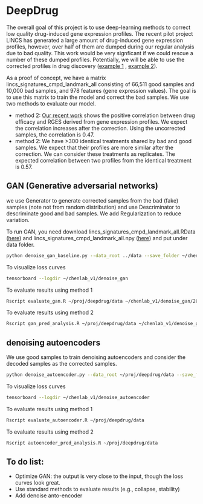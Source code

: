 # DeepDrug

The overall goal of this project is to use deep-learning methods to correct low quality drug-induced gene expression profiles. The recent pilot project LINCS has generated a large amount of drug-induced gene expression profiles, however, over half of them are dumped during our regular analysis due to bad quality. This work would be very signficant if we could rescue a number of these dumped profiles. Potentially, we will be able to use the corrected profiles in drug discovery ([example 1](http://www.gastrojournal.org/article/S0016-5085(17)30264-0/abstract) , [example 2](https://www.nature.com/articles/ncomms16022)).

As a proof of concept, we have a matrix lincs_signatures_cmpd_landmark_all consisting of 66,511 good samples and  10,000 bad samples, and 978 features (gene expression values). The goal is to use this matrix to train the model and correct the bad samples. We use two methods to evaluate our model.
  - method 2: [Our recent work](https://www.nature.com/articles/ncomms16022) shows the positive correlation between drug efficacy and RGES derived from gene expression profiles. We expect the correlation increases after the correction. Using the uncorrected samples, the correlation is 0.47.
  - method 2: We have >300 identical treatments shared by bad and good samples. We expect that their profiles are more similar after the correction. We can consider these treatments as replicates. The expected correlation between two profiles from the identical treatment is 0.57.

## GAN (Generative adversarial networks)
we use Generator to generate corrected samples from the bad (fake) samples (note not from random distribution) and use Descriminator to descriminate good and bad samples. We add Regularization to reduce variation.

To run GAN, you need download lincs_signatures_cmpd_landmark_all.RData ([here](https://ucsf.box.com/s/7rskmewkk9tm1llxzdd6muwu4nzil96c)) and lincs_signatures_cmpd_landmark_all.npy ([here](https://ucsf.box.com/s/8rrfobdf10eyydgv362045akjn1wo12a)) and  put under data folder.
```sh
python denoise_gan_baseline.py --data_root ../data --save_folder ~/chenlab_v1/ --cuda --lr 0.0005
```
To visualize loss curves
```sh
tensorboard --logdir ~/chenlab_v1/denoise_gan
```
To evaluate results using method 1
```sh
Rscript evaluate_gan.R ~/proj/deepdrug/data ~/chenlab_v1/denoise_gan/2017-07-27-17-04-15_baseline/ 10000
```
To evaluate results using method 2
```sh
Rscript gan_pred_analysis.R ~/proj/deepdrug/data ~/chenlab_v1/denoise_gan/2017-07-28-02-04-49_baseline/ 40000
```

## denoising autoencoders
We use good samples to train denoising autoencoders and consider the decoded samples as the corrected samples.

```sh
python denoise_autoencoder.py --data_root ~/proj/deepdrug/data --save_folder /mnt/denoise_autoencoder --cuda --n_epoch 100

```
To visualize loss curves
```sh
tensorboard --logdir ~/chenlab_v1/denoise_autoencoder
```

To evaluate results using method 1
```sh
Rscript evaluate_autoencoder.R ~/proj/deepdrug/data 
```
To evaluate results using method 2
```sh
Rscript autoencoder_pred_analysis.R ~/proj/deepdrug/data 
```


## To do list:
* Optimize GAN: the output is very close to the input, though the loss curves look great.
* Use standard methods to evaluate results (e.g., collapse, stability)
* Add denoise anto-encoder